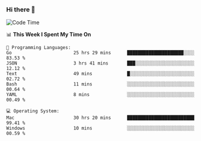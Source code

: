 ### Hi there 👋

<!--
**CrazyCollin/crazycollin** is a ✨ _special_ ✨ repository because its `README.md` (this file) appears on your GitHub profile.

Here are some ideas to get you started:

- 🔭 I’m currently working on ...
- 🌱 I’m currently learning ...
- 👯 I’m looking to collaborate on ...
- 🤔 I’m looking for help with ...
- 💬 Ask me about ...
- 📫 How to reach me: ...
- 😄 Pronouns: ...
- ⚡ Fun fact: ...
-->

<!--START_SECTION:waka-->
![Code Time](http://img.shields.io/badge/Code%20Time-3%2C491%20hrs%2054%20mins-blue)

📊 **This Week I Spent My Time On** 

```text
💬 Programming Languages: 
Go                       25 hrs 29 mins      █████████████████████░░░░   83.53 % 
JSON                     3 hrs 41 mins       ███░░░░░░░░░░░░░░░░░░░░░░   12.12 % 
Text                     49 mins             █░░░░░░░░░░░░░░░░░░░░░░░░   02.72 % 
Bash                     11 mins             ░░░░░░░░░░░░░░░░░░░░░░░░░   00.64 % 
YAML                     8 mins              ░░░░░░░░░░░░░░░░░░░░░░░░░   00.49 % 

💻 Operating System: 
Mac                      30 hrs 20 mins      █████████████████████████   99.41 % 
Windows                  10 mins             ░░░░░░░░░░░░░░░░░░░░░░░░░   00.59 % 
```


<!--END_SECTION:waka-->
